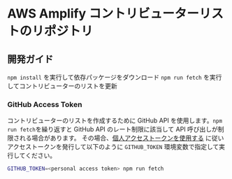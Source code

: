 # AWS Amplify コントリビューターリストのリポジトリ

## 開発ガイド

`npm install` を実行して依存パッケージをダウンロード
`npm run fetch` を実行してコントリビューターのリストを更新

### GitHub Access Token

コントリビューターのリストを作成するために GitHub API を使用します。`npm run fetch`を繰り返すと GitHub API のレート制限に該当して API 呼び出しが制限される場合があります。
その場合、[個人アクセストークンを使用する](https://docs.github.com/ja/authentication/keeping-your-account-and-data-secure/creating-a-personal-access-token#creating-a-token)
に従いアクセストークンを発行して以下のように `GITHUB_TOKEN` 環境変数で指定して実行してください。

```sh
GITHUB_TOKEN=<personal access token> npm run fetch
```
